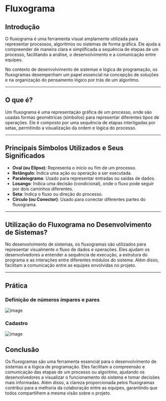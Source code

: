 # Fluxograma

## Introdução
O fluxograma é uma ferramenta visual amplamente utilizada para representar processos, algoritmos ou sistemas de forma gráfica. Ele ajuda a compreender de maneira clara e simplificada a sequência de etapas de um processo, facilitando a análise, o desenvolvimento e a comunicação entre equipes.

No contexto de desenvolvimento de sistemas e lógica de programação, os fluxogramas desempenham um papel essencial na concepção de soluções e na organização do pensamento lógico por trás de um algoritmo.

---

## O que é?
Um fluxograma é uma representação gráfica de um processo, onde são usadas formas geométricas (símbolos) para representar diferentes tipos de operações. Ele é composto por uma sequência de etapas interligadas por setas, permitindo a visualização da ordem e lógica do processo.

---

## Principais Símbolos Utilizados e Seus Significados
- **Oval (ou Elipse)**: Representa o início ou fim de um processo.
- **Retângulo**: Indica uma ação ou operação a ser executada.
- **Paralelogramo**: Usado para representar entradas ou saídas de dados.
- **Losango**: Indica uma decisão (condicional), onde o fluxo pode seguir por dois caminhos diferentes.
- **Seta**: Indica o fluxo ou direção do processo.
- **Círculo (ou Conector)**: Usado para conectar diferentes partes do fluxograma.

---

## Utilização do Fluxograma no Desenvolvimento de Sistemas?

No desenvolvimento de sistemas, os fluxogramas são utilizados para representar visualmente o fluxo de dados e operações. Eles ajudam os desenvolvedores a entender a sequência de execução, a estrutura do programa e as interações entre diferentes módulos do sistema. Além disso, facilitam a comunicação entre as equipes envolvidas no projeto.

---

## Prática
### Definição de números ímpares e pares
![image](https://github.com/user-attachments/assets/1beec3b6-778b-4885-af10-9c3914cc0779)
### Cadastro
![image](https://github.com/user-attachments/assets/ab53282c-6f4c-492b-a731-db9b2dad7efd)



## Conclusão

Os fluxogramas são uma ferramenta essencial para o desenvolvimento de sistemas e a lógica de programação. Eles facilitam a compreensão e comunicação das etapas de um processo ou algoritmo, ajudando os desenvolvedores a visualizar o funcionamento do sistema e tomar decisões mais informadas. Além disso, a clareza proporcionada pelos fluxogramas contribui para a melhoria da colaboração entre as equipes, garantindo que todos compartilhem a mesma visão sobre o projeto.
